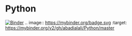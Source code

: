# Python
[![Binder](https://mybinder.org/badge.svg)](https://mybinder.org/v2/gh/abadialali/Python/master)
.. image:: https://mybinder.org/badge.svg :target: https://mybinder.org/v2/gh/abadialali/Python/master
